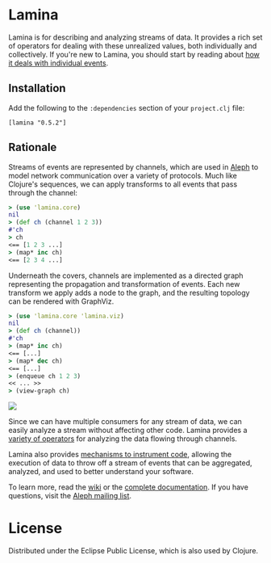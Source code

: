 # Lamina

Lamina is for describing and analyzing streams of data.  It provides a rich set of operators for dealing with these unrealized values, both individually and collectively.  If you're new to Lamina, you should start by reading about [how it deals with individual events](https://github.com/ztellman/lamina/wiki/Introduction).

## Installation

Add the following to the `:dependencies` section of your `project.clj` file:

    [lamina "0.5.2"]

## Rationale

Streams of events are represented by channels, which are used in [Aleph](https://github.com/ztellman/aleph) to model network communication over a variety of protocols.  Much like Clojure's sequences, we can apply transforms to all events that pass through the channel:

```clj
> (use 'lamina.core)
nil
> (def ch (channel 1 2 3))
#'ch
> ch
<== [1 2 3 ...]
> (map* inc ch)
<== [2 3 4 ...]
```

Underneath the covers, channels are implemented as a directed graph representing the propagation and transformation of events.  Each new transform we apply adds a node to the graph, and the resulting topology can be rendered with GraphViz.

```clj
> (use 'lamina.core 'lamina.viz)
nil
> (def ch (channel))
#'ch
> (map* inc ch)
<== [...]
> (map* dec ch)
<== [...]
> (enqueue ch 1 2 3)
<< ... >>
> (view-graph ch)
```

![](https://github.com/ztellman/lamina/wiki/images/readme-1.png)

Since we can have multiple consumers for any stream of data, we can easily analyze a stream without affecting other code.  Lamina provides a [variety of operators](http://ztellman.github.com/lamina/lamina.stats.html) for analyzing the data flowing through channels.

Lamina also provides [mechanisms to instrument code](http://ztellman.github.com/lamina/lamina.stats.html), allowing the execution of data to throw off a stream of events that can be aggregated, analyzed, and used to better understand your software.

To learn more, read the [wiki](https://github.com/ztellman/lamina/wiki/Introduction) or the [complete documentation](http://ztellman.github.com/lamina/).  If you have questions, visit the [Aleph mailing list](https://groups.google.com/forum/#!forum/aleph-lib).

# License

Distributed under the Eclipse Public License, which is also used by Clojure.
